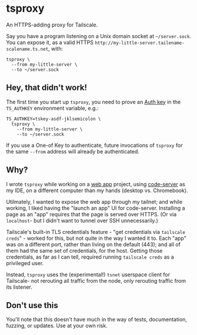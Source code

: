 # tsproxy

An HTTPS-adding proxy for Tailscale.

Say you have a program listening on a Unix domain socket at `~/server.sock`.
You can expose it, as a valid HTTPS `http://my-little-server.tailename-scalename.ts.net`,
with:

```
tsproxy \
  --from my-little-server \
  --to ~/server.sock
```

## Hey, that didn't work!

The first time you start up `tsproxy`, you need to prove an [Auth
key](https://tailscale.com/kb/1085/auth-keys/) in the `TS_AUTHKEY` environment
variable, e.g.:

```
TS_AUTHKEY=tskey-asdf-jklsemicolon \
  tsproxy \
    --from my-little-server \
    --to ~/server.sock
```

If you use a One-of Key to authenticate, future invocations of `tsproxy` for the
same `--from` address will already be authenticated.

## Why?

I wrote `tsproxy` while working on a [web app] project, using [code-server] as
my IDE, on a different computer than my hands (desktop vs. Chromebook).

[code-server]: https://github.com/coder/code-server
[web app]: https://developer.mozilla.org/en-US/docs/Web/Progressive_web_apps

Utilmately, I wanted to expose the web app through my tailnet; and while
working, I liked having the "launch an app" UI for code-server. Installing a
page as an "app" requires that the page is served over HTTPS. (Or via `localhost`-
but I didn't want to tunnel over SSH unnecessarily.)

Tailscale's built-in TLS credentials feature - "get credentials via `tailscale
creds`" - worked for this, but not quite in the way I wanted it to. Each "app"
was on a different port, rather than living on the default (443); and all of
them had the same set of credentials, for the host. Getting those
credentials, as far as I can tell, required running `tailscale creds` as a
privileged user.

Instead, `tsproxy` uses the (experimental!) `tsnet` userspace client for
Tailscale- not rerouting all traffic from the node, only rerouting traffic from
its listener.

## Don't use this

You'll note that this doesn't have much in the way of tests, documentation,
fuzzing, or updates. Use at your own risk.
